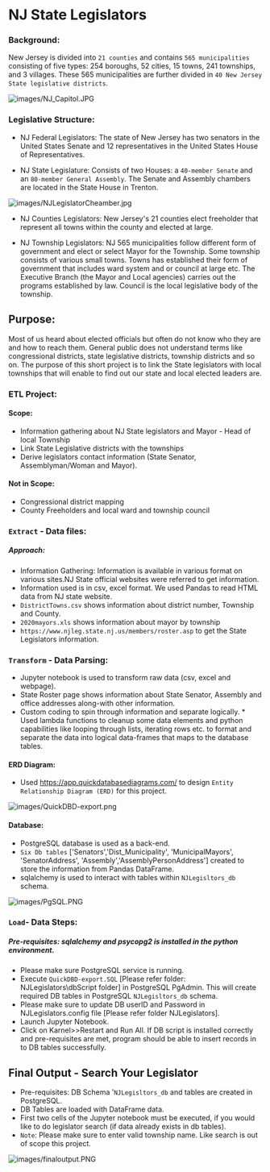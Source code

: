 # NJ State Legislators

### Background:

New Jersey is divided into `21 counties` and contains `565 municipalities ` consisting of five types: 254 boroughs, 52 cities, 15 towns, 241 townships, and 3 villages. These 565 municipalities are further divided in `40 New Jersey State legislative districts`.

![images/NJ_Capitol.JPG](images/NJ_Capitol.JPG)

### Legislative Structure:

* NJ Federal Legislators: The state of New Jersey has two senators in the United States Senate and 12 representatives in the United States House of Representatives.

* NJ State Legislature: Consists of two Houses: a `40-member Senate` and an `80-member General Assembly`. The Senate and Assembly chambers are located in the State House in Trenton.

![images/NJLegislatorCheamber.jpg](images/NJLegislatorCheamber.jpg)

* NJ Counties Legislators: New Jersey's 21 counties elect freeholder that represent all towns within the county and elected at large. 

* NJ Township Legislators: NJ 565 municipalities follow different form of government and elect or select Mayor for the Township. Some township consists of various small towns. Towns has established their form of government that includes ward system and or council at large etc. The Executive Branch (the Mayor and Local agencies) carries out the programs established by law. Council is the local legislative body of the township.

## Purpose:

Most of us heard about elected officials but often do not know who they are and how to reach them. General public does not understand terms like congressional districts, state legislative districts, township districts and so on. The purpose of this short project is to link the State legislators with local townships that will enable to find out our state and local elected leaders are. 

### ETL Project:

#### Scope:
* Information gathering about NJ State legislators and Mayor - Head of local Township
* Link State Legislative districts with the townships 
* Derive legislators contact information (State Senator, Assemblyman/Woman and Mayor).
	
#### Not in Scope:
* Congressional district mapping
* County Freeholders and local ward and township council 

### `Extract` - Data files: 
##### Approach:

* Information Gathering: Information is available in various format on various sites.NJ State official websites were referred to get information. 
* Information used is in csv, excel format. We used Pandas to read HTML data from NJ state website.
* `DistrictTowns.csv` shows information about district number, Township and County.
* `2020mayors.xls` shows information about mayor by township
* `https://www.njleg.state.nj.us/members/roster.asp` to get the State Legislators information.

### `Transform` - Data Parsing:
* Jupyter notebook is used to transform raw data (csv, excel and webpage). 
* State Roster page shows information about State Senator, Assembly and office addresses along-with other information. 
* Custom coding to spin through information and separate logically. * Used lambda functions to cleanup some data elements and python capabilities like looping through lists, iterating rows etc. to format and separate the data into logical data-frames that maps to the database tables.

#### ERD Diagram:

* Used https://app.quickdatabasediagrams.com/ to design `Entity Relationship Diagram (ERD)` for this project.

![images/QuickDBD-export.png](images/QuickDBD-export.png)

#### Database:
* PostgreSQL database is used as a back-end. 
* `Six Db tables` ['Senators','Dist_Municipality', 'MunicipalMayors', 'SenatorAddress', 'Assembly','AssemblyPersonAddress'] created to store the information from Pandas DataFrame. 
* sqlalchemy is used to interact with tables within `NJLegisltors_db` schema.

![images/PgSQL.PNG](images/PgSQL.PNG)

### `Load`- Data Steps:
##### Pre-requisites: sqlalchemy and psycopg2 is installed in the python environment.

* Please make sure PostgreSQL service is running.
* Execute `QuickDBD-export.SQL` [Please refer folder: NJLegislators\dbScript folder] in PostgreSQL PgAdmin. This will create required DB tables in PostgreSQL `NJLegisltors_db` schema.
* Please make sure to update DB userID and Password in NJLegislators.config file [Please refer folder NJLegislators].
* Launch Jupyter Notebook.
* Click on Karnel>>Restart and Run All. If DB script is installed correctly and pre-requisites are met, program should be able to insert records in to DB tables successfully.

## Final Output - Search Your Legislator
* Pre-requisites: DB Schema '`NJLegisltors_db` and tables are created in PostgreSQL.
* DB Tables are loaded with DataFrame data.
* First two cells of the Jupyter notebook must be executed, if you would like to do legislator search (if data already exists in db tables).
* `Note`: Please make sure to enter valid township name. Like search is out of scope this project.

![images/finaloutput.PNG](images/finaloutput.PNG)



